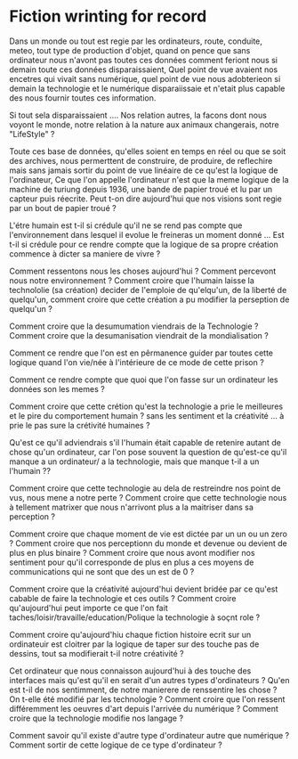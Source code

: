 # Fiction wrinting for record


Dans un monde ou tout est regie par les ordinateurs, route, conduite, meteo, tout type de production d'objet, quand on pence que sans ordinateur nous n'avont pas toutes ces données comment feriont nous si demain toute ces données disparaissaient, Quel point de vue avaient nos encetres qui vivait sans numérique, quel point de vue nous adobterieon si demain la technologie et le numérique disparaiissaie et n'etait plus capable des nous fournir toutes ces information.

Si tout sela disparaissaient .... Nos relation autres, la facons dont nous voyont le monde, notre relation à la nature aux animaux changerais, notre "LifeStyle" ? 

Toute ces base de données, qu'elles soient en temps en réel ou que se soit des archives, nous permerttent de construire, de produire, de reflechire mais sans jamais sortir du point de vue linéaire de ce qu'est la logique de l'ordinateur, Ce que l'on appelle l'ordinateur n'est que la meme logique de la machine de turiung depuis 1936, une bande de papier troué et lu par un capteur puis réecrite.
Peut t-on dire aujourd'hui que nos visions sont regie par un bout de papier troué ? 

L'étre humain est t-il si crédule qu'il ne se rend pas compte que l'environnement dans lesquel il evolue le freineras un moment donné ... Est t-il si crédule pour ce rendre compte que la logique de sa propre création commence à dicter sa maniere de vivre ?

Comment ressentons nous les choses aujourd'hui ? 
Comment percevont nous notre environnement ? 
Comment croire que l'humain laisse la technololie (sa création) decider de l'emploie de qu'elqu'un, de la liberté de quelqu'un, comment croire que cette création a pu modifier la perseption de quelqu'un ? 

Comment croire que la desumumation viendrais de la Technologie ? 
Comment croire que la desumanisation viendrait de la mondialisation ? 

Comment ce rendre que l'on est en pêrmanence guider par toutes cette logique quand l'on vie/née à l'intérieure de ce mode de cette prison ?

Comment ce rendre compte que quoi que l'on fasse sur un ordinateur les données son les memes ?

Comment croire que cette crétion qu'est la technologie a prie le meilleures et le pire du comportement humain ? sans les sentiment et la créativité  ... 
                                                       à prie le pas sure la crétivité humaines ?


Qu'est ce qu'il adviendrais s'il l'humain était capable de retenire autant de chose qu'un ordinateur, car l'on pose souvent la question de qu'est-ce qu'il manque a un ordinateur/ a la technologie, mais que manque t-il a un l'humain ??

Comment croire que cette technologie au dela de restreindre nos point de vus, nous mene a notre perte ?
Comment croire que cette technologie nous à tellement matrixer que nous n'arrivont plus a la maitriser dans sa perception ? 

Comment croire que chaque moment de vie est dictée par un un ou un zero ? 
Comment croire que nos perceptionn du monde et devenue ou devient de plus en plus binaire ? 
Comment croire que nous avont modifier nos sentiment pour qu'il corresponde de plus en plus a ces moyens de communications qui ne sont que des un est de 0 ?

Comment croire que la créativité aujourd'hui devient bridée par ce qu'est cabable de faire la technologie et ces outils ? 
Comment croire qu'aujourd'hui peut importe ce que l'on fait taches/loisir/travaille/education/Polique la technologie à soçnt role ?

Comment croire qu'aujourd'hiu chaque fiction histoire ecrit sur un ordinateuir est cloitrer par la logique de taper sur des touche pas de dessins, tout sa modifierait t-il notre créativité ? 

Cet ordinateur que nous connaisson aujourd'hui à des touche des interfaces mais qu'est qu'il en serait d'un autres types d'ordinateurs ?
Qu'en est t-il de nos sentimment, de notre manierere de renssentire les chose ? On t-elle été modifié par les technologie ?
Comment croire que l'on ressent différemment les oeuvres d'art depuis l'arrivée du numérique ?
Comment croire que la technologie modifie nos langage ?















Comment savoir qu'il existe d'autre type d'ordinateur autre que numérique ?
Comment sortir de cette logique de ce type d'ordinateur ? 
